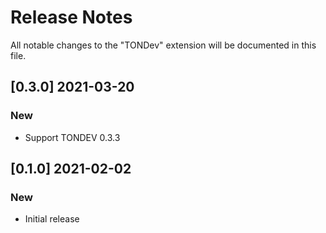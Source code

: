 # Release Notes

All notable changes to the "TONDev" extension will be documented in this file.

## [0.3.0] 2021-03-20

### New

- Support TONDEV 0.3.3

## [0.1.0] 2021-02-02

### New

- Initial release
